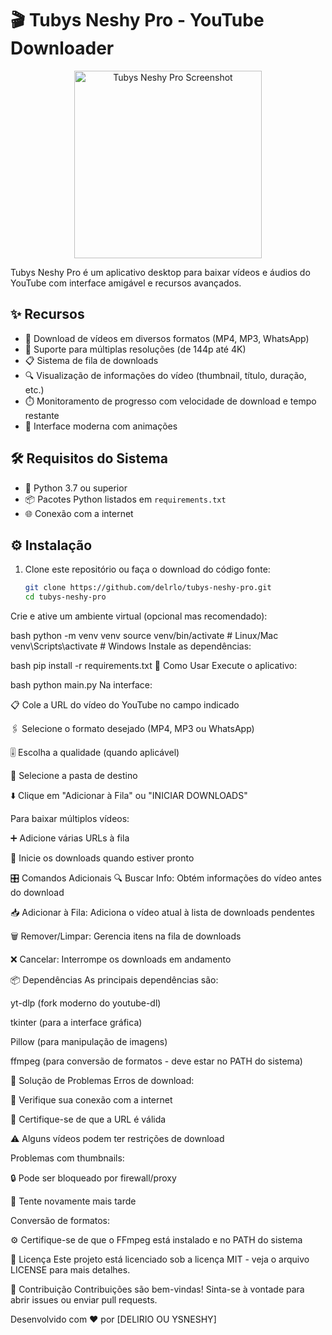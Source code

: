 # 🎬 Tubys Neshy Pro - YouTube Downloader

<p align="center">
<img src="https://i.ibb.co/chwqh0hm/program.png" width="300" alt="Tubys Neshy Pro Screenshot">
</p>

Tubys Neshy Pro é um aplicativo desktop para baixar vídeos e áudios do YouTube com interface amigável e recursos avançados.

## ✨ Recursos

- 🎥 Download de vídeos em diversos formatos (MP4, MP3, WhatsApp)
- 📶 Suporte para múltiplas resoluções (de 144p até 4K)
- 📋 Sistema de fila de downloads
- 🔍 Visualização de informações do vídeo (thumbnail, título, duração, etc.)
- ⏱️ Monitoramento de progresso com velocidade de download e tempo restante
- 🎨 Interface moderna com animações

## 🛠️ Requisitos do Sistema

- 🐍 Python 3.7 ou superior
- 📦 Pacotes Python listados em `requirements.txt`
- 🌐 Conexão com a internet

## ⚙️ Instalação

1. Clone este repositório ou faça o download do código fonte:
   ```bash
   git clone https://github.com/delrlo/tubys-neshy-pro.git
   cd tubys-neshy-pro
Crie e ative um ambiente virtual (opcional mas recomendado):

bash
python -m venv venv
source venv/bin/activate  # Linux/Mac
venv\Scripts\activate    # Windows
Instale as dependências:

bash
pip install -r requirements.txt
🚀 Como Usar
Execute o aplicativo:

bash
python main.py
Na interface:

📋 Cole a URL do vídeo do YouTube no campo indicado

🖇️ Selecione o formato desejado (MP4, MP3 ou WhatsApp)

🎚️ Escolha a qualidade (quando aplicável)

📁 Selecione a pasta de destino

⬇️ Clique em "Adicionar à Fila" ou "INICIAR DOWNLOADS"

Para baixar múltiplos vídeos:

➕ Adicione várias URLs à fila

🚦 Inicie os downloads quando estiver pronto

🎛️ Comandos Adicionais
🔍 Buscar Info: Obtém informações do vídeo antes do download

📥 Adicionar à Fila: Adiciona o vídeo atual à lista de downloads pendentes

🗑️ Remover/Limpar: Gerencia itens na fila de downloads

❌ Cancelar: Interrompe os downloads em andamento

📦 Dependências
As principais dependências são:

yt-dlp (fork moderno do youtube-dl)

tkinter (para a interface gráfica)

Pillow (para manipulação de imagens)

ffmpeg (para conversão de formatos - deve estar no PATH do sistema)

🚨 Solução de Problemas
Erros de download:

📡 Verifique sua conexão com a internet

🔗 Certifique-se de que a URL é válida

⚠️ Alguns vídeos podem ter restrições de download

Problemas com thumbnails:

🔒 Pode ser bloqueado por firewall/proxy

🔄 Tente novamente mais tarde

Conversão de formatos:

⚙️ Certifique-se de que o FFmpeg está instalado e no PATH do sistema

📜 Licença
Este projeto está licenciado sob a licença MIT - veja o arquivo LICENSE para mais detalhes.

🤝 Contribuição
Contribuições são bem-vindas! Sinta-se à vontade para abrir issues ou enviar pull requests.


Desenvolvido com ❤️ por [DELIRIO OU YSNESHY]